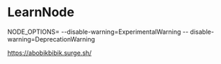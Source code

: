 # LearnNode

NODE_OPTIONS= --disable-warning=ExperimentalWarning -- disable-warning=DeprecationWarning

https://abobikbibik.surge.sh/

